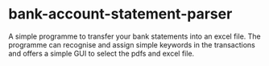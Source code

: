 # bank-account-statement-parser
A simple programme to transfer your bank statements into an excel file. The programme can recognise and assign simple keywords in the transactions and offers a simple GUI to select the pdfs and excel file. 
